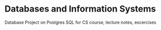 # Databases and Information Systems

Database Project on Postgres SQL for CS course, lecture notes, excercises
